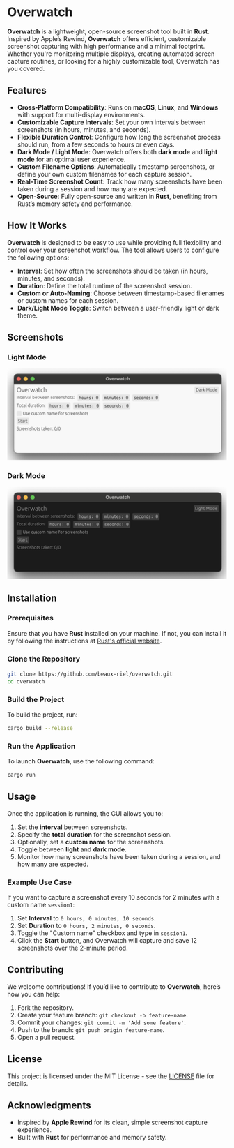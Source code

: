 # Overwatch

**Overwatch** is a lightweight, open-source screenshot tool built in **Rust**. Inspired by Apple’s Rewind, **Overwatch** offers efficient, customizable screenshot capturing with high performance and a minimal footprint. Whether you're monitoring multiple displays, creating automated screen capture routines, or looking for a highly customizable tool, Overwatch has you covered.

## Features

- **Cross-Platform Compatibility**: Runs on **macOS**, **Linux**, and **Windows** with support for multi-display environments.
- **Customizable Capture Intervals**: Set your own intervals between screenshots (in hours, minutes, and seconds).
- **Flexible Duration Control**: Configure how long the screenshot process should run, from a few seconds to hours or even days.
- **Dark Mode / Light Mode**: Overwatch offers both **dark mode** and **light mode** for an optimal user experience.
- **Custom Filename Options**: Automatically timestamp screenshots, or define your own custom filenames for each capture session.
- **Real-Time Screenshot Count**: Track how many screenshots have been taken during a session and how many are expected.
- **Open-Source**: Fully open-source and written in **Rust**, benefiting from Rust’s memory safety and performance.
  
## How It Works

**Overwatch** is designed to be easy to use while providing full flexibility and control over your screenshot workflow. The tool allows users to configure the following options:

- **Interval**: Set how often the screenshots should be taken (in hours, minutes, and seconds).
- **Duration**: Define the total runtime of the screenshot session.
- **Custom or Auto-Naming**: Choose between timestamp-based filenames or custom names for each session.
- **Dark/Light Mode Toggle**: Switch between a user-friendly light or dark theme.

## Screenshots

### Light Mode

![Overwatch Light Mode](src/assets/light_mode.png)

### Dark Mode

![Overwatch Dark Mode](src/assets/dark_mode.png)

## Installation

### Prerequisites

Ensure that you have **Rust** installed on your machine. If not, you can install it by following the instructions at [Rust's official website](https://www.rust-lang.org/tools/install).

### Clone the Repository

```bash
git clone https://github.com/beaux-riel/overwatch.git
cd overwatch
```

### Build the Project

To build the project, run:

```bash
cargo build --release
```

### Run the Application

To launch **Overwatch**, use the following command:

```bash
cargo run
```

## Usage

Once the application is running, the GUI allows you to:

1. Set the **interval** between screenshots.
2. Specify the **total duration** for the screenshot session.
3. Optionally, set a **custom name** for the screenshots.
4. Toggle between **light** and **dark mode**.
5. Monitor how many screenshots have been taken during a session, and how many are expected.

### Example Use Case

If you want to capture a screenshot every 10 seconds for 2 minutes with a custom name `session1`:

1. Set **Interval** to `0 hours, 0 minutes, 10 seconds`.
2. Set **Duration** to `0 hours, 2 minutes, 0 seconds`.
3. Toggle the "Custom name" checkbox and type in `session1`.
4. Click the **Start** button, and Overwatch will capture and save 12 screenshots over the 2-minute period.

## Contributing

We welcome contributions! If you’d like to contribute to **Overwatch**, here’s how you can help:

1. Fork the repository.
2. Create your feature branch: `git checkout -b feature-name`.
3. Commit your changes: `git commit -m 'Add some feature'`.
4. Push to the branch: `git push origin feature-name`.
5. Open a pull request.

## License

This project is licensed under the MIT License - see the [LICENSE](LICENSE) file for details.

## Acknowledgments

- Inspired by **Apple Rewind** for its clean, simple screenshot capture experience.
- Built with **Rust** for performance and memory safety.
